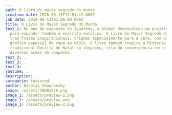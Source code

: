 ```yaml
---
path: O livro do maior segredo do mundo
creation date: 2020-08-13T13:51:22.086Z
job date: 2018-08-13T03:00:00.000Z
title: O Livro do Maior Segredo do Mundo
text_1: No ano da expansão do Iguatemi, a Global desenvolveu um projeto especial
  para expandir também o espírito natalino. O Livro do Maior Segredo do Mundo
  traz frases inspiracionais, criadas especialmente para a obra, com um projeto
  gráfico especial da capa ao miolo. O livro também inspira a história do
  tradicional Desfile de Natal do shopping, criando convergência entre as
  diversas ações da campanha.
text_2: .
text_3: .
text_4: .
youtube: .
description: .
categorie: featured
author: Nicolas Skowronsky
image: /assets/1000x550.png
image_1: /assets/preview-2.png
image_2: /assets/preview.png
image_3: /assets/preview-2.png
---
```

